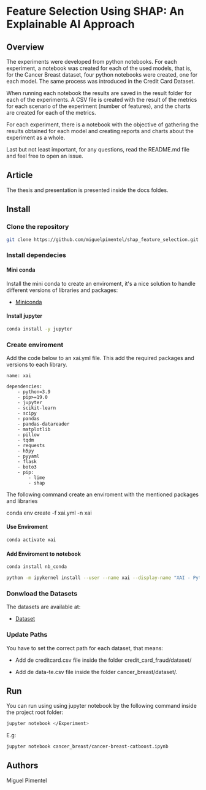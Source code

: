 

# Feature Selection Using SHAP: An Explainable AI Approach

## Overview

The experiments were developed from python notebooks. For each experiment, a notebook was created for each of the used models, that is, for the Cancer Breast dataset, four python notebooks were created, one for each model. The same process was introduced in the Credit Card Dataset.

When running each notebook the results are saved in the result folder for each of the experiments. A CSV file is created with the result of the metrics for each scenario of the experiment (number of features), and the charts are created for each of the metrics.

For each experiment, there is a notebook with the objective of gathering the results obtained for each model and creating reports and charts about the experiment as a whole.

Last but not least important, for any questions, read the README.md file and feel free to open an issue.

## Article

The thesis and presentation is presented inside the docs foldes. 

## Install

### Clone the repository

```bash
git clone https://github.com/miguelpimentel/shap_feature_selection.git
```

### Install dependecies 

#### Mini conda

Install the mini conda to create an enviroment, it's a nice solution to handle different versions of libraries and packages:

* [Miniconda](https://docs.conda.io/en/latest/miniconda.html)

#### Install jupyter 

```bash
conda install -y jupyter
```

### Create enviroment

Add the code below to an xai.yml file. This add the required packages and versions to each library.

```
name: xai
 
dependencies:
    - python=3.9
    - pip>=19.0
    - jupyter
    - scikit-learn
    - scipy
    - pandas
    - pandas-datareader
    - matplotlib
    - pillow
    - tqdm
    - requests
    - h5py
    - pyyaml
    - flask
    - boto3
    - pip:
        - lime
        - shap

```

The following command create an enviroment with the mentioned packages and libraries

conda env create -f xai.yml -n xai

#### Use Enviroment

```bash
conda activate xai
```

#### Add Enviroment to notebook 

```bash
conda install nb_conda
```

```bash
python -m ipykernel install --user --name xai --display-name "XAI - Python Enviroment"
```

### Donwload the Datasets

The datasets are available at:

*  [Dataset](https://drive.google.com/drive/folders/1yWUv0vK79ahxmHUuFKORJSyOwq_tiX54?usp=sharing)

### Update Paths

You have to set the correct path for each dataset, that means:

* Add de creditcard.csv file inside the folder credit_card_fraud/dataset/

* Add de data-te.csv file inside the folder cancer_breast/dataset/.


## Run 

 You can run using using jupyter notebook by the following command inside the project root folder:

 ```bash
jupyter notebook </Experiment>
 ```

E.g:

 ```bash
jupyter notebook cancer_breast/cancer-breast-catboost.ipynb
 ```

## Authors

Miguel Pimentel